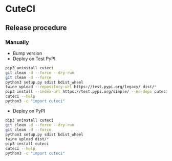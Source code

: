 # CuteCI

## Release procedure

### Manually

* Bump version
* Deploy on Test PyPI

```bash
pip3 uninstall cuteci
git clean -d --force --dry-run
git clean -d --force
python3 setup.py sdist bdist_wheel
twine upload --repository-url https://test.pypi.org/legacy/ dist/*
pip3 install --index-url https://test.pypi.org/simple/ --no-deps cuteci
cuteci --help
python3 -c "import cuteci"
```

* Deploy on PyPI

```bash
pip3 uninstall cuteci
git clean -d --force --dry-run
git clean -d --force
python3 setup.py sdist bdist_wheel
twine upload dist/*
pip3 install cuteci
cuteci --help
python3 -c "import cuteci"
```
